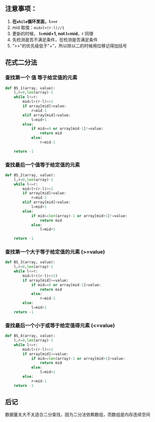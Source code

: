 ## 注意事项：

1. **在`while`循环里面，`l<=r`**
2. mid 取值：`mid=l+(r-l)//1`
3. 更新的时候， **l=mid+1, not l=mid**，r 同理
4. 先检测是否不满足条件，在检测是否满足条件
5. ">>"的优先级低于"+"，所以除以二的时候用位移记得加括号
## 花式二分法

### 查找第一个 值 等于给定值的元素

```py
def BS_1(array, value):
    l,r=0,len(array)-1
    while l<=r:
        mid=l+(r-l)>>1
        if array[mid]>value:
            r=mid-1
        elif array[mid]<value:
            l=mid+1
        else:
            if mid==0 or array[mid-1]!=value:
                return mid
            else:
                r=mid-1
    
    return -1
```

### 查找最后一个值等于给定值的元素

```py
def BS_2(array, value):
    l,r=0,len(array)-1
    while l<=r:
        mid=l+(r-l)>>1
        if array[mid]>value:
            r=mid-1
        elif array[mid]<value:
            l=mid+1
        else:
            if mid==len(array)-1 or array[mid+1]!=value:
                return mid
            else:
                l=mid+1
    
    return -1
```

### 查找第一个大于等于给定值的元素 (>=value)

```py
def BS_3(array, value):
    l,r=0,len(array)-1
    while l<=r:
        mid=l+((r-l)>>1)
        if array[mid]>=value:
            if mid==0 or array[mid-1]<value:
                return mid
            else:
                r=mid-1
        else:
            l=mid+1
    return -1
```

### 查找最后一个小于或等于给定值得元素 (<=value)

```py
def BS_4(array, value):
    l,r=0,len(array)-1
    while l<=r:
        mid=l+(r-l)>>1
        if array[mid]<=value:
            if mid==len(array)-1 or array[mid+1]>value:
                return mid
            else:
                l=mid+1
        else:
            r=mid-1
    return -1

```

## 后记
数据量太大不太适合二分查找，因为二分法依赖数组，而数组是内存连续空间
